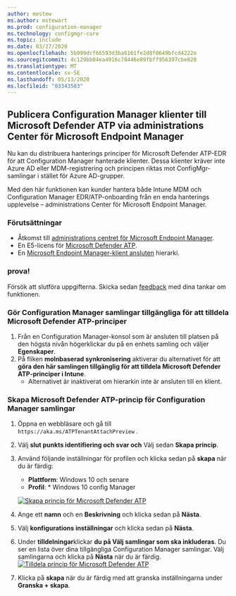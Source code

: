 ```yaml
---
author: mestew
ms.author: mstewart
ms.prod: configuration-manager
ms.technology: configmgr-core
ms.topic: include
ms.date: 03/27/2020
ms.openlocfilehash: 5b999dcf66593d3ba6161fe2d8f0649bfcd4222e
ms.sourcegitcommit: 4c129bb04ea4916c78446e89fbff956397cbe828
ms.translationtype: MT
ms.contentlocale: sv-SE
ms.lasthandoff: 05/13/2020
ms.locfileid: "83343503"
---
```

## <a name="onboard-configuration-manager-clients-to-microsoft-defender-atp-via-the-microsoft-endpoint-manager-admin-center"></a><a name="bkmk_atp"></a>Publicera Configuration Manager klienter till Microsoft Defender ATP via administrations Center för Microsoft Endpoint Manager
<!--5691658-->
Nu kan du distribuera hanterings principer för Microsoft Defender ATP-EDR för att Configuration Manager hanterade klienter. Dessa klienter kräver inte Azure AD eller MDM-registrering och principen riktas mot ConfigMgr-samlingar i stället för Azure AD-grupper.

Med den här funktionen kan kunder hantera både Intune MDM och Configuration Manager EDR/ATP-onboarding från en enda hanterings upplevelse – administrations Center för Microsoft Endpoint Manager.

### <a name="prerequisites"></a>Förutsättningar

- Åtkomst till [administrations centret för Microsoft Endpoint Manager](https://endpoint.microsoft.com/).
- En E5-licens för [Microsoft Defender ATP](https://docs.microsoft.com/windows/security/threat-protection/microsoft-defender-atp/minimum-requirements#licensing-requirements).
- En [Microsoft Endpoint Manager-klient ansluten](https://docs.microsoft.com/configmgr/core/get-started/2020/technical-preview-2002-2#bkmk_attach) hierarki.

### <a name="try-it-out"></a>prova!

Försök att slutföra uppgifterna. Skicka sedan [feedback](../../technical-preview-2003.md#bkmk_feedback) med dina tankar om funktionen.

### <a name="make-configuration-manager-collections-available-to-assign-microsoft-defender-atp-policies"></a>Gör Configuration Manager samlingar tillgängliga för att tilldela Microsoft Defender ATP-principer

1. Från en Configuration Manager-konsol som är ansluten till platsen på den högsta nivån högerklickar du på en enhets samling och väljer **Egenskaper**.
1. På fliken **molnbaserad synkronisering** aktiverar du alternativet för att **göra den här samlingen tillgänglig för att tilldela Microsoft Defender ATP-principer i Intune**.
   - Alternativet är inaktiverat om hierarkin inte är ansluten till en klient.

### <a name="create-microsoft-defender-atp-policy-for-configuration-manager-collections"></a>Skapa Microsoft Defender ATP-princip för Configuration Manager samlingar

1. Öppna en webbläsare och gå till `https://aka.ms/ATPTenantAttachPreview` .
1. Välj **slut punkts identifiering och svar och** Välj sedan **Skapa princip**.
1. Använd följande inställningar för profilen och klicka sedan på **skapa** när du är färdig:
   - **Plattform**: Windows 10 och senare
   - **Profil**: * Windows 10 config Manager

   [![Skapa princip för Microsoft Defender ATP](../../media/5691658-create-atp-policy.png)](../../media/5691658-create-atp-policy.png#lightbox)
1. Ange ett **namn** och en **Beskrivning** och klicka sedan på **Nästa**.
1. Välj **konfigurations inställningar** och klicka sedan på **Nästa**.
1. Under **tilldelningar**klickar **du på Välj samlingar som ska inkluderas**. Du ser en lista över dina tillgängliga Configuration Manager samlingar. Välj samlingarna och klicka på **Nästa** när du är färdig.
   [![Tilldela princip för Microsoft Defender ATP](../../media/5691658-assign-atp-policy.png)](../../media/5691658-assign-atp-policy.png#lightbox)
1. Klicka på **skapa** när du är färdig med att granska inställningarna under **Granska + skapa**.